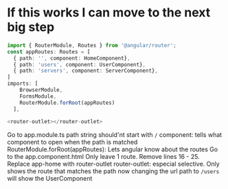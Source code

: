 # If this works I can move to the next big step

```ts
import { RouterModule, Routes } from '@angular/router';
const appRoutes: Routes = [
  { path: '', component: HomeComponent},
  { path: 'users', component: UserComponent},
  { path: 'servers', component: ServerComponent},
]
imports: [
    BrowserModule,
    FormsModule,
    RouterModule.forRoot(appRoutes)
  ],
  
<router-outlet></router-outlet>
```

Go to app.module.ts path string should'nt start with `/` component: tells
what component to open when the path is matched
RouterModule.forRoot(appRoutes): Lets angular know about the routes Go to
the app.component.html Only leave 1 route. Remove lines 16 - 25. Replace
app-home with router-outlet router-outlet: especial selective. Only shows
the route that matches the path now changing the url path to `/users` will
show the UserComponent
 